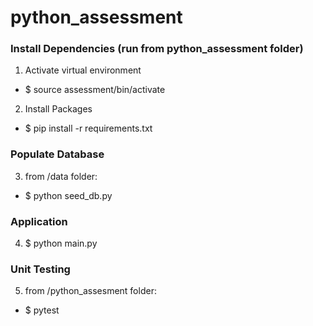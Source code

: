 # python_assessment

### Install Dependencies (run from python_assessment folder)
1. Activate virtual environment
  * $ source assessment/bin/activate
2. Install Packages
  * $ pip install -r requirements.txt

### Populate Database
3. from /data folder: 
  * $ python seed_db.py

### Application
4. $ python main.py

### Unit Testing
5. from /python_assesment folder: 
  * $ pytest
